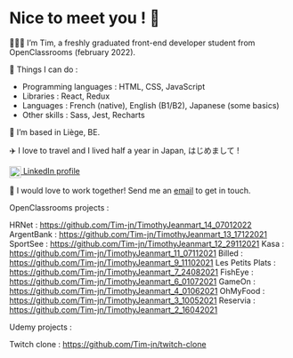 # Nice to meet you ! 👋

🧑🏻‍🎓 I’m Tim, a freshly graduated front-end developer student from OpenClassrooms (february 2022). 

🔧 Things I can do :

- Programming languages : HTML, CSS, JavaScript
- Libraries : React, Redux
- Languages : French (native), English (B1/B2), Japanese (some basics)
- Other skills : Sass, Jest, Recharts

🍟 I’m based in Liège, BE.

✈️ I love to travel and I lived half a year in Japan, はじめまして !

<a href="https://www.linkedin.com/in/tim-jeanmart-29540020b" target="blank"><img align="center" src="https://img.icons8.com/color/48/000000/linkedin.png" alt="LinkedIn icon by Icons8" height="21" /> LinkedIn profile</a>

📧 I would love to work together! Send me an [email](mailto:tim.jeanmart@hotmail.com) to get in touch.

OpenClassrooms projects :

HRNet : https://github.com/Tim-jn/TimothyJeanmart_14_07012022
ArgentBank : https://github.com/Tim-jn/TimothyJeanmart_13_17122021
SportSee : https://github.com/Tim-jn/TimothyJeanmart_12_29112021
Kasa : https://github.com/Tim-jn/TimothyJeanmart_11_07112021
Billed : https://github.com/Tim-jn/TimothyJeanmart_9_11102021
Les Petits Plats : https://github.com/Tim-jn/TimothyJeanmart_7_24082021
FishEye : https://github.com/Tim-jn/TimothyJeanmart_6_01072021
GameOn : https://github.com/Tim-jn/TimothyJeanmart_4_01062021
OhMyFood : https://github.com/Tim-jn/TimothyJeanmart_3_10052021
Reservia : https://github.com/Tim-jn/TimothyJeanmart_2_16042021

Udemy projects : 

Twitch clone : https://github.com/Tim-jn/twitch-clone
